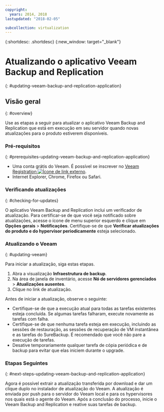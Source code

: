 ```yaml
---
copyright:
  years: 2014, 2018
lastupdated: "2018-02-05"

subcollection: virtualization
---
```


{:shortdesc: .shortdesc}
{:new_window: target="_blank"}

# Atualizando o aplicativo Veeam Backup and Replication
{: #updating-veeam-backup-and-replication-application}

## Visão geral
{: #overview}

Use as etapas a seguir para atualizar o aplicativo Veeam Backup and Replication que está em execução em seu servidor quando novas atualizações para o produto estiverem disponíveis.

### Pré-requisitos
{: #prerequisites-updating-veeam-backup-and-replication-application}

* Uma conta grátis do Veeam. É possível se inscrever no [Veeam Registration ![Ícone de link externo](../../icons/launch-glyph.svg "Ícone de link externo")](https://www.veeam.com/signin.html).
* Internet Explorer, Chrome, Firefox ou Safari.

### Verificando atualizações
{: #checking-for-updates}

O aplicativo Veeam Backup and Replication inclui um verificador de atualização. Para certificar-se de que você seja notificado sobre atualizações, acesse o ícone de menu superior esquerdo e clique em **Opções gerais** > **Notificações**. Certifique-se de que **Verificar atualizações do produto e do hypervisor periodicamente** esteja selecionado.

### Atualizando o Veeam
{: #updating-veeam}

Para iniciar a atualização, siga estas etapas.
1. Abra a visualização **Infraestrutura de backup**.
2. Na área de janela de inventário, acesse **Nó de servidores gerenciados** > **Atualizações ausentes**.
3. Clique no link de atualização.

Antes de iniciar a atualização, observe o seguinte:

* Certifique-se de que a execução atual para todas as tarefas existentes esteja concluída. Se algumas tarefas falharam, execute novamente as tarefas com falha.
* Certifique-se de que nenhuma tarefa esteja em execução, incluindo as sessões de restauração, as sessões de recuperação de VM instantânea e as tarefas do SureBackup. É recomendado que você não pare a execução de tarefas.
* Desative temporariamente qualquer tarefa de cópia periódica e de backup para evitar que elas iniciem durante o upgrade.

### Etapas Seguintes
{: #next-steps-updating-veeam-backup-and-replication-application}

Agora é possível extrair a atualização transferida por download e dar um clique duplo no instalador de atualização do Veeam. A atualização é enviada por push para o servidor do Veeam local e para os hypervisores nos quais está o agente do Veeam. Após a conclusão do processo, inicie o Veeam Backup and Replication e reative suas tarefas de backup.
